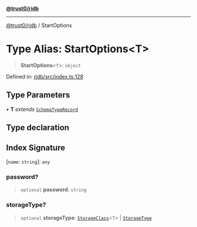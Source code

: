[**@trust0/ridb**](../README.md)

***

[@trust0/ridb](../README.md) / StartOptions

# Type Alias: StartOptions\<T\>

> **StartOptions**\<`T`\>: `object`

Defined in: [ridb/src/index.ts:128](https://github.com/trust0-project/RIDB/blob/934a985e11b05b646d6653d7f479a4358cad8c68/packages/ridb/src/index.ts#L128)

## Type Parameters

• **T** *extends* [`SchemaTypeRecord`](SchemaTypeRecord.md)

## Type declaration

## Index Signature

\[`name`: `string`\]: `any`

### password?

> `optional` **password**: `string`

### storageType?

> `optional` **storageType**: [`StorageClass`](StorageClass.md)\<`T`\> \| [`StorageType`](../enumerations/StorageType.md)
